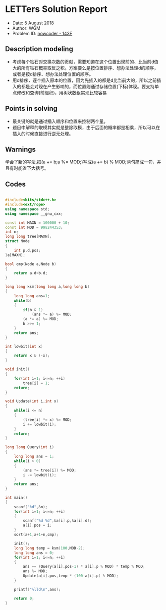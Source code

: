 
# LETTers Solution Report

- Date: 5 August 2018
- Author: WGM
- Problem ID: [nowcoder - 143F](https://www.nowcoder.com/acm/contest/143/F)

## Description modeling

- 考虑每个钻石对交换次数的贡献，需要知道在这个位置出现前的、比当前d值大的所有钻石概率取反之积。方案要么是按位置排序、想办法处理d的顺序，或者是按d排序、想办法处理位置的顺序。
- 用d排序，逐个插入原本的位置，因为先插入的都是d比当前大的，所以之前插入的都是会对现在产生影响的，而位置则通过存储位置(下标)体现。要支持单点修改和查询(前缀积)，用树状数组实现比较容易

## Points in solving

- 最关键的就是通过插入顺序和位置来控制两个量。
- 题目中解释的取模其实就是整除取模，由于后面的概率都是相乘，所以可以在插入的时候直接进行逆元处理。

## Warnings

学会了新的写法,把{a += b;a %= MOD;}写成(a += b) % MOD;两句简成一句，并且有时能省下大括号。

## Codes

```c++

#include<bits/stdc++.h>
#include<ext/rope>
using namespace std;
using namespace __gnu_cxx;

const int MAXN = 100000 + 10;
const int MOD = 998244353;
int n;
long long tree[MAXN];
struct Node
{
    int p,d,pos;
}a[MAXN];

bool cmp(Node a,Node b)
{
    return a.d>b.d;
}

long long ksm(long long a,long long b)
{
    long long ans=1;
    while(b)
    {
        if(b & 1)
            (ans *= a) %= MOD;
        (a *= a) %= MOD;
        b >>= 1;
    }
    return ans;
}

int lowbit(int x)
{
    return x & (-x);
}

void init()
{
    for(int i=1; i<=n; ++i)
        tree[i] = 1;
    return;
}

void Update(int i,int x)
{
    while(i <= n)
    {
        (tree[i] *= x) %= MOD;
        i += lowbit(i);
    }
    return;
}

long long Query(int i)
{   
    long long ans = 1;
    while(i > 0)
    {
        (ans *= tree[i]) %= MOD;
        i -= lowbit(i);
    }
    return ans;
}

int main()
{
    scanf("%d",&n);
    for(int i=1; i<=n; ++i)    
    {
        scanf("%d %d",&a[i].p,&a[i].d);
        a[i].pos = i;
    }
    sort(a+1,a+1+n,cmp);

    init();
    long long temp = ksm(100,MOD-2);
    long long ans = 0;
    for(int i=1; i<=n; ++i)
    {
        ans += (Query(a[i].pos-1) * a[i].p % MOD) * temp % MOD;
        ans %= MOD;
        Update(a[i].pos,temp * (100-a[i].p) % MOD);
    }

    printf("%lld\n",ans);

    return 0;
}


```
